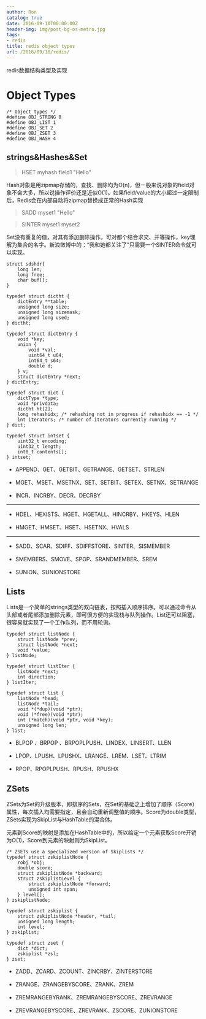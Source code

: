 ```yaml
---
author: Ron
catalog: true
date: 2016-09-10T00:00:00Z
header-img: img/post-bg-os-metro.jpg
tags:
- redis
title: redis object types
url: /2016/09/10/redis/
---
```


redis数据结构类型及实现
<!--more-->

# Object Types
```
/* Object types */
#define OBJ_STRING 0
#define OBJ_LIST 1
#define OBJ_SET 2
#define OBJ_ZSET 3
#define OBJ_HASH 4
```

## strings&Hashes&Set

> HSET myhash field1 "Hello"

Hash对象是用zipmap存储的，查找、删除均为O(n)，但一般来说对象的field对象不会大多，所以说操作评价还是近似O(1)。如果field/value的大小超过一定限制后，Redis会在内部自动将zipmap替换成正常的Hash实现

> SADD myset1 "Hello"

> SINTER myset1 myset2

Set没有重复的值，对其有添加删除操作，可对都个结合求交、并等操作，key理解为集合的名字。新浪微博中的：“我和她都关注了”只需要一个SINTER命令就可以实现。

```
struct sdshdr{
    long len;
    long free;
    char buf[];
}

typedef struct dictht {
    dictEntry **table;
    unsigned long size;
    unsigned long sizemask;
    unsigned long used;
} dictht;

typedef struct dictEntry {
    void *key;
    union {
        void *val;
        uint64_t u64;
        int64_t s64;
        double d;
    } v;
    struct dictEntry *next;
} dictEntry;

typedef struct dict {
    dictType *type;
    void *privdata;
    dictht ht[2];
    long rehashidx; /* rehashing not in progress if rehashidx == -1 */
    int iterators; /* number of iterators currently running */
} dict;

typedef struct intset {
    uint32_t encoding;
    uint32_t length;
    int8_t contents[];
} intset;

```

* APPEND、GET、GETBIT、GETRANGE、GETSET、STRLEN

* MGET、MSET、MSETNX、SET、SETBIT、SETEX、SETNX、SETRANGE

* INCR、INCRBY、DECR、DECRBY

---

* HDEL、HEXISTS、HGET、HGETALL、HINCRBY、HKEYS、HLEN

* HMGET、HMSET、HSET、HSETNX、HVALS

---

* SADD、SCAR、SDIFF、SDIFFSTORE、SINTER、SISMEMBER

* SMEMBERS、SMOVE、SPOP、SRANDMEMBER、SREM

* SUNION、SUNIONSTORE

## Lists

Lists是一个简单的strings类型的双向链表，按照插入顺序排序。可以通过命令从头部或者尾部添加删除元素，即可很方便的实现栈与队列操作。List还可以阻塞，很容易就实现了一个工作队列，而不用轮询。

```
typedef struct listNode {
    struct listNode *prev;
    struct listNode *next;
    void *value;
} listNode;

typedef struct listIter {
    listNode *next;
    int direction;
} listIter;

typedef struct list {
    listNode *head;
    listNode *tail;
    void *(*dup)(void *ptr);
    void (*free)(void *ptr);
    int (*match)(void *ptr, void *key);
    unsigned long len;
} list;
```

* BLPOP 、BRPOP 、BRPOPLPUSH、LINDEX、LINSERT、LLEN

* LPOP、LPUSH、LPUSHX、LRANGE、LREM、LSET、LTRIM

* RPOP、RPOPLPUSH、RPUSH、RPUSHX

## ZSets

ZSets为Set的升级版本，即排序的Sets，在Set的基础之上增加了顺序（Score）属性，每次插入均需要指定，且会自动重新调整值的顺序。Score为double类型，ZSets实现为SkipList与HashTable的混合体。

元素到Score的映射是添加在HashTable中的，所以给定一个元素获取Score开销为O(1)，Score到元素的映射则为SkipList。

```
/* ZSETs use a specialized version of Skiplists */
typedef struct zskiplistNode {
    robj *obj;
    double score;
    struct zskiplistNode *backward;
    struct zskiplistLevel {
        struct zskiplistNode *forward;
        unsigned int span;
    } level[];
} zskiplistNode;

typedef struct zskiplist {
    struct zskiplistNode *header, *tail;
    unsigned long length;
    int level;
} zskiplist;

typedef struct zset {
    dict *dict;
    zskiplist *zsl;
} zset;
```

* ZADD、ZCARD、ZCOUNT、ZINCRBY、ZINTERSTORE

* ZRANGE、ZRANGEBYSCORE、ZRANK、ZREM

* ZREMRANGEBYRANK、ZREMRANGEBYSCORE、ZREVRANGE

* ZREVRANGEBYSCORE、ZREVRANK、ZSCORE、ZUNIONSTORE

